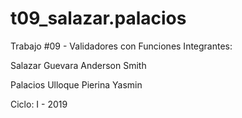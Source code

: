 # t09_salazar.palacios
Trabajo #09 - Validadores con Funciones
Integrantes:

Salazar Guevara Anderson Smith

Palacios Ulloque Pierina Yasmin

Ciclo: I - 2019
